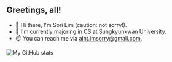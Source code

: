 ## Greetings, all!
- 👋 Hi there, I'm Sori Lim (caution: not sorry!).
- 🏫 I'm currently majoring in CS at [Sungkyunkwan University](http://cs.skku.edu).
- 📫 You can reach me via aint.imsorry@gmail.com.

![My GitHub stats](https://github-readme-stats-git-master-aintbe.vercel.app/api?username=aintbe&theme=vue&show_icons=true&count_private=true)

<!---
- 👀 I’m interested in ...
- 🌱 I’m currently learning ...
- 💞️ I’m looking to collaborate on ...

aintbe/aintbe is a ✨ special ✨ repository because its `README.md` (this file) appears on your GitHub profile.
You can click the Preview link to take a look at your changes.

should later ref https://github.com/durgeshsamariya/awesome-github-profile-readme-templates
--->
